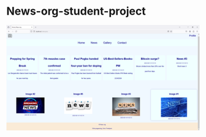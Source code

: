 # News-org-student-project

![This is an image](https://github.com/UrosTim/news-org-student-project/blob/main/Screenshots/News%20org.%20-%201.png)

